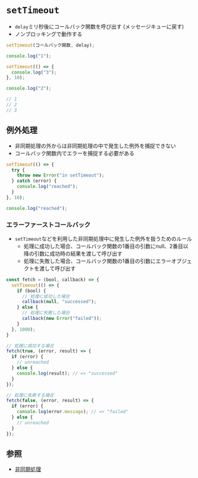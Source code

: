# `setTimeout`
- `delay`ミリ秒後にコールバック関数を呼び出す (メッセージキューに戻す)
- ノンブロッキングで動作する

```js
setTimeout(コールバック関数, delay);
```

```js
console.log("1");

setTimeout(() => {
  console.log("3");
}, 10);

console.log("2");

// 1
// 2
// 3
```

## 例外処理
- 非同期処理の外からは非同期処理の中で発生した例外を捕捉できない
- コールバック関数内でエラーを捕捉する必要がある

```js
setTimeout(() => {
  try {
    throw new Error("in setTimeout");
  } catch (error) {
    console.log("reached");
  }
}, 10);

console.log("reached");
```

### エラーファーストコールバック
- `setTimeout`などを利用した非同期処理中に発生した例外を扱うためのルール
  - 処理に成功した場合、コールバック関数の1番目の引数にnull、2番目以降の引数に成功時の結果を渡して呼び出す
  - 処理に失敗した場合、コールバック関数の1番目の引数にエラーオブジェクトを渡して呼び出す

```js
const fetch = (bool, callback) => {
  setTimeout(() => {
    if (bool) {
      // 処理に成功した場合
      callback(null, "successed");
    } else {
      // 処理に失敗した場合
      callback(new Error("failed"));
    }
  }, 1000);
}

// 処理に成功する場合
fetch(true, (error, result) => {
  if (error) {
    // unreached
  } else {
    console.log(result); // => "successed"
  }
});

// 処理に失敗する場合
fetch(false, (error, result) => {
  if (error) {
    console.log(error.message); // => "failed"
  } else {
    // unreached
  }
});
```

## 参照
- [非同期処理](https://jsprimer.net/basic/async/#async-processing)

